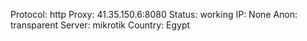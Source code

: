 Protocol: http
Proxy: 41.35.150.6:8080
Status: working
IP: None
Anon: transparent
Server: mikrotik
Country: Egypt

